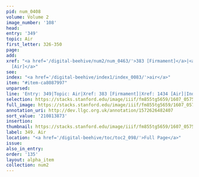 ```yaml
---
pid: num_0408
volume: Volume 2
image_number: '108'
head:
entry: '349'
topic: Air
first_letter: 326-350
page:
add:
xref: "<a href='/digital-beehive/num2/num_0463/'>383 [Firmament]</a>|<a href='/digital-beehive/num6/num_2089/'>1434
  [Air]</a>"
see:
index: "<a href='/digital-beehive/index1/index_0083/'>air</a>"
item: "#item-ca8087997"
unparsed:
line: 'Entry: 349|Topic: Air|Xref: 383 [Firmament]|Xref: 1434 [Air]|Index: air|#item-ca8087997'
selection: https://stacks.stanford.edu/image/iiif/fm855tg5659/1607_0575/820,3873,2920,564/full/0/default.jpg
full_image: https://stacks.stanford.edu/image/iiif/fm855tg5659/1607_0575/full/full/0/default.jpg
annotation_uri: http://dev.llgc.org.uk/annotation/1572626482407
sort_value: '210813873'
insertion:
thumbnail: https://stacks.stanford.edu/image/iiif/fm855tg5659/1607_0575/820,3873,600,180/250,/0/default.jpg
label: 349. Air
location: "<a href='/digital-beehive/toc/toc2_098/'>Full Page</a>"
issue:
also_in_entry:
order: '135'
layout: alpha_item
collection: num2
---
```

